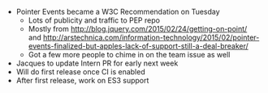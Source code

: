 * Pointer Events became a W3C Recommendation on Tuesday
  * Lots of publicity and traffic to PEP repo
  * Mostly from http://blog.jquery.com/2015/02/24/getting-on-point/ and http://arstechnica.com/information-technology/2015/02/pointer-events-finalized-but-apples-lack-of-support-still-a-deal-breaker/
  * Got a few more people to chime in on the team issue as well
* Jacques to update Intern PR for early next week
* Will do first release once CI is enabled
* After first release, work on ES3 support
